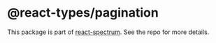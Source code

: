 # @react-types/pagination

This package is part of [react-spectrum](https://github.com/adobe/react-spectrum). See the repo for more details.
